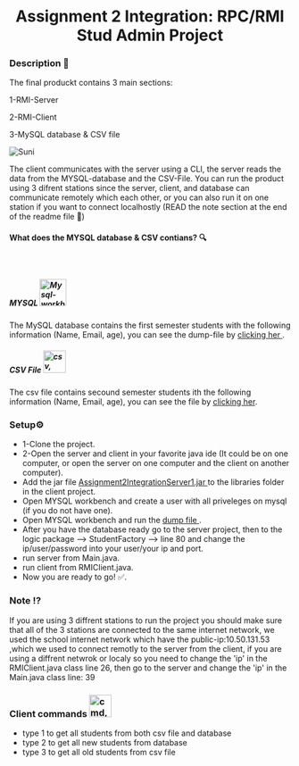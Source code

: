 <h1 align="center">Assignment 2 Integration: RPC/RMI Stud Admin Project </h1>

<h3>Description <g-emoji class="g-emoji" alias="page_with_curl" fallback-src="https://github.githubassets.com/images/icons/emoji/unicode/1f4c3.png">📃</g-emoji></h3>

<p>The final produckt contains 3 main sections:</p>

<p>1-RMI-Server</p>

<p>2-RMI-Client</p>

<p>3-MySQL database & CSV file</p>

  
<img src="https://github.com/Hallur20/IntegrationAssignment2/blob/master/conection.PNG" alt="Suni" class="center" height="auto" width="auto">



<p>The client communicates with the server using a CLI, the server reads the data from the MYSQL-database and the CSV-File. You can run the product using 3 difrent stations since the server, client, and database can communicate remotely which each other, or you can also run it on one station if you want to connect localhostly (READ the note section at the end of the readme file <g-emoji class="g-emoji" alias="small_red_triangle_down" fallback-src="https://github.githubassets.com/images/icons/emoji/unicode/1f53b.png">🔻</g-emoji>)</p>

<h4>What does the MYSQL database & CSV contians?  <g-emoji class="g-emoji" alias="mag" fallback-src="https://github.githubassets.com/images/icons/emoji/unicode/1f50d.png">🔍</g-emoji></h4>

<h5>MYSQL <img src="http://icons.iconarchive.com/icons/papirus-team/papirus-apps/48/mysql-workbench-icon.png" style="margin-top:40px;" title="Mysql-workbench" alt="Mysql-workbench icon" width="48" height="48"></h5>

<p>The MySQL database contains the first semester students with the following information (Name, Email, age), you can see the dump-file by  <a href="https://github.com/Hallur20/IntegrationAssignment2/blob/master/students.sql"> clicking her </a> .</p>

<h5>CSV File <img src="https://cdn3.iconfinder.com/data/icons/file-formats-set-2/64/x-17-512.png" alt="csv, file, format icon" class="d-block mx-auto" height="auto" width="40"></h5>

<p>The csv file contains secound semester students ith the following information (Name, Email, age), you can see the file by <a href="https://github.com/Hallur20/IntegrationAssignment2/blob/master/RMIServer/newStudents.csv">clicking her</a>. </p>
  


<h3>Setup<g-emoji class="g-emoji" alias="gear" fallback-src="https://github.githubassets.com/images/icons/emoji/unicode/2699.png">⚙️</g-emoji></h3>

<ul>
<li>1-Clone the project.</li>
<li>2-Open the server and client in your favorite java ide (It could be on one computer, or open the server on one computer and the client on another computer).</li>
<li>Add the jar file <a href="https://github.com/Hallur20/IntegrationAssignment2/blob/master/Assignment2IntregrationServer1.jar"> Assignment2IntegrationServer1.jar </a> to the libraries folder in the client project.</li>
 <li>Open MYSQL workbench and create a user with all priveleges on mysql (if you do not have one).</li>
<li>Open MYSQL workbench and run the <a href="https://github.com/Hallur20/IntegrationAssignment2/blob/master/students.sql"> dump file </a>.</li>
<li>After you have the database ready go to the server project, then to the logic package --> StudentFactory --> line 80 and change the ip/user/password into your user/your ip and port.</li>
<li>run server from Main.java.</li>
<li>run client from RMIClient.java.</li>
<li>Now you are ready to go! <g-emoji class="g-emoji" alias="white_check_mark" fallback-src="https://github.githubassets.com/images/icons/emoji/unicode/2705.png">✅</g-emoji>.</li>
</ul>

<h3>Note <g-emoji class="g-emoji" alias="interrobang" fallback-src="https://github.githubassets.com/images/icons/emoji/unicode/2049.png">⁉️</g-emoji></h3>

<p>If you are using  3 diffrent stations to run the project you should make sure that all of the 3 stations are connected to the same internet network, we used the school internet network which have the public-ip:10.50.131.53 ,which we used to connect remotly to the server from the client, if you are using a diffrent netwrok or localy so you need to change the 'ip' in the RMIClient.java class line 26, then go to the server and change the 'ip' in the Main.java class line: 39 </p>


<h3>Client commands <img src="https://cdn0.iconfinder.com/data/icons/cosmo-multimedia/40/terminal-512.png" alt="cmd, command, console, line, linux, terminal icon" class="d-block mx-auto" height="auto" width="40"></h3>

<ul>
<li>type 1 to get all students from both csv file and database</li>
<li>type 2 to get all new students from database</li>
<li>type 3 to get all old students from csv file</li>
</ul>
